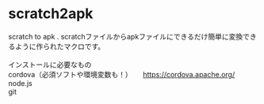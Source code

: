 # scratch2apk
scratch to apk .
scratchファイルからapkファイルにできるだけ簡単に変換できるように作られたマクロです。
<br><br>
インストールに必要なもの
<br>
cordova（必須ソフトや環境変数も！）          　
https://cordova.apache.org/   <br>
node.js<br>
git
